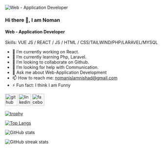 ![Web - Application Developer](https://media.licdn.com/dms/image/v2/D4E16AQFN3HaMiGTwMw/profile-displaybackgroundimage-shrink_350_1400/profile-displaybackgroundimage-shrink_350_1400/0/1729567475148?e=1735171200&v=beta&t=esi5kVVVBHjso-c9Pflg35ancUZnFwdoGVVvnR1fHwA)
### Hi there 👋, I am Noman
#### Web - Application Developer



Skills: VUE JS / REACT / JS / HTML / CSS/TAILWIND/PHP/LARAVEL/MYSQL

- 🔭 I’m currently working on React. 
- 🌱 I’m currently learning Php, Laravel. 
- 👯 I’m looking to collaborate on Github. 
- 🤔 I’m looking for help with Communication. 
- 💬 Ask me about Web-Application Development 
- 📫 How to reach me: nomanislamnishad@gmail.com 
- ⚡ Fun fact: I think I am Funny 


[<img src='https://cdn.jsdelivr.net/npm/simple-icons@3.0.1/icons/github.svg' alt='github' height='40'>](https://github.com/Noman-Mia)  [<img src='https://cdn.jsdelivr.net/npm/simple-icons@3.0.1/icons/linkedin.svg' alt='linkedin' height='40'>](https://www.linkedin.com/in/https://www.linkedin.com/in/noman-mia-785312322//)  [<img src='https://cdn.jsdelivr.net/npm/simple-icons@3.0.1/icons/facebook.svg' alt='facebook' height='40'>](https://www.facebook.com/https://web.facebook.com/noman.nomanislam.50)  

[![trophy](https://github-profile-trophy.vercel.app/?username=Noman-Mia)](https://github.com/ryo-ma/github-profile-trophy)

[![Top Langs](https://github-readme-stats.vercel.app/api/top-langs/?username=Noman-Mia)](https://github.com/anuraghazra/github-readme-stats)

![GitHub stats](https://github-readme-stats.vercel.app/api?username=Noman-Mia&show_icons=true&count_private=true)  

![GitHub streak stats](https://streak-stats.demolab.com/?user=Noman-Mia)  

